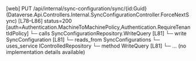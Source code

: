 [web] PUT /api/internal/sync-configuration/sync/{id:Guid}  (Dataverse.Api.Controllers.Internal.SyncConfigurationController.ForceNextSync)  [L78–L86] status=200 [auth=Authentication.MachineToMachinePolicy,Authentication.RequireTenantIdPolicy]
  └─ calls SyncConfigurationRepository.WriteQuery [L81]
  └─ write SyncConfiguration [L81]
    └─ reads_from SyncConfigurations
  └─ uses_service IControlledRepository<SyncConfiguration>
    └─ method WriteQuery [L81]
      └─ ... (no implementation details available)

